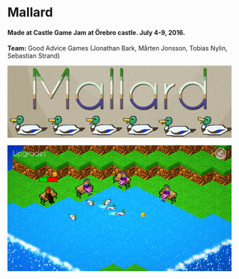 # Mallard

#### Made at Castle Game Jam at Örebro castle. July 4-9, 2016.

**Team:** Good Advice Games (Jonathan Bark, Mårten Jonsson, Tobias Nylin, Sebastian Strand)

![alt tag](https://raw.githubusercontent.com/tobnyl/Mallard/master/CJMMXVI/Assets/Textures/mallard.png)

![alt tag](https://raw.githubusercontent.com/tobnyl/Mallard/master/CJMMXVI/Assets/Textures/mallardScreenshot.png)
